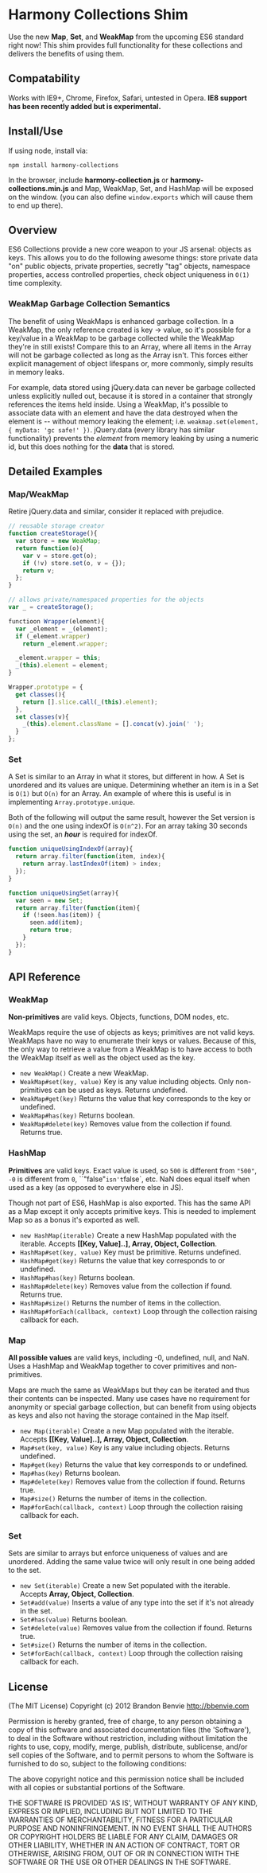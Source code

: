 # Harmony Collections Shim

Use the new __Map__, __Set__, and __WeakMap__ from the upcoming ES6 standard right now! This shim provides full functionality for these collections and delivers the benefits of using them.

## Compatability

Works with IE9+, Chrome, Firefox, Safari, untested in Opera. __IE8 support has been recently added but is experimental.__

## Install/Use

If using node, install via:

    npm install harmony-collections

In the browser, include __harmony-collection.js__ or __harmony-collections.min.js__ and Map, WeakMap, Set, and HashMap will be exposed on the window. (you can also define `window.exports` which will cause them to end up there).

## Overview

ES6 Collections provide a new core weapon to your JS arsenal: objects as keys. This allows you to do the following awesome things: store private data "on" public objects, private properties, secretly "tag" objects, namespace properties, access controlled properties, check object uniqueness in `O(1)` time complexity.

### WeakMap Garbage Collection Semantics

The benefit of using WeakMaps is enhanced garbage collection. In a WeakMap, the only reference created is key -> value, so it's possible for a key/value in a WeakMap to be garbage collected while the WeakMap they're in still exists! Compare this to an Array, where all items in the Array will not be garbage collected as long as the Array isn't. This forces either explicit management of  object lifespans or, more commonly, simply results in memory leaks.

For example, data stored using jQuery.data can never be garbage collected unless explicitly nulled out, because it is stored in a container that strongly references the items held inside. Using a WeakMap, it's possible to associate data with an element and have the data destroyed when the element is -- without memory leaking the element; i.e. `weakmap.set(element, { myData: 'gc safe!' })`. jQuery.data (every library has similar functionality) prevents the *element* from memory leaking by using a numeric id, but this does nothing for the __data__ that is stored.

## Detailed Examples

### Map/WeakMap
Retire jQuery.data and similar, consider it replaced with prejudice.

```javascript
// reusable storage creator
function createStorage(){
  var store = new WeakMap;
  return function(o){
    var v = store.get(o);
    if (!v) store.set(o, v = {});
    return v;
  };
}

// allows private/namespaced properties for the objects
var _ = createStorage();

functioon Wrapper(element){
  var _element = _(element);
  if (_element.wrapper)
    return _element.wrapper;

  _element.wrapper = this;
  _(this).element = element;
}

Wrapper.prototype = {
  get classes(){
    return [].slice.call(_(this).element);
  },
  set classes(v){
    _(this).element.className = [].concat(v).join(' ');
  }
};
```

### Set
A Set is similar to an Array in what it stores, but different in how. A Set is unordered and its values are unique. Determining whether an item is in a Set is `O(1)` but `O(n)` for an Array. An example of where this is useful is in implementing `Array.prototype.unique`.

Both of the following will output the same result, however the Set version is `O(n)` and the one using indexOf is `O(n^2)`. For an array taking 30 seconds using the set, an __*hour*__ is required for indexOf.

```javascript
function uniqueUsingIndexOf(array){
  return array.filter(function(item, index){
    return array.lastIndexOf(item) > index;
  });
}

function uniqueUsingSet(array){
  var seen = new Set;
  return array.filter(function(item){
    if (!seen.has(item)) {
      seen.add(item);
      return true;
    }
  });
}
```


## API Reference

### WeakMap

__Non-primitives__ are valid keys. Objects, functions, DOM nodes, etc.

WeakMaps require the use of objects as keys; primitives are not valid keys. WeakMaps have no way to enumerate their keys or values. Because of this, the only way to retrieve a value from a WeakMap is to have access to both the WeakMap itself as well as the object used as the key.

* `new WeakMap()` Create a new WeakMap.
* `WeakMap#set(key, value)` Key is any value including objects. Only non-primitives can be used as keys. Returns undefined.
* `WeakMap#get(key)` Returns the value that key corresponds to the key or undefined.
* `WeakMap#has(key)` Returns boolean.
* `WeakMap#delete(key)` Removes value from the collection if found. Returns true.


### HashMap

__Primitives__ are valid keys. Exact value is used, so `500` is different from `"500"`, `-0` is different from `0`, ``"false"` isn't `false`, etc. NaN does equal itself when used as a key (as opposed to everywhere else in JS).

Though not part of ES6, HashMap is also exported. This has the same API as a Map except it only accepts primitive keys. This is needed to implement Map so as a bonus it's exported as well.

* `new HashMap(iterable)` Create a new HashMap populated with the iterable. Accepts __[[Key, Value]..], Array, Object, Collection__.
* `HashMap#set(key, value)` Key must be primitive. Returns undefined.
* `HashMap#get(key)` Returns the value that key corresponds to or undefined.
* `HashMap#has(key)` Returns boolean.
* `HashMap#delete(key)` Removes value from the collection if found. Returns true.
* `HashMap#size()` Returns the number of items in the collection.
* `HashMap#forEach(callback, context)` Loop through the collection raising callback for each.


### Map

__All possible values__ are valid keys, including -0, undefined, null, and NaN. Uses a HashMap and WeakMap together to cover primitives and non-primitives.

Maps are much the same as WeakMaps but they can be iterated and thus their contents can be inspected. Many use cases have no requirement for anonymity or special garbage collection, but can benefit from using objects as keys and also not having the storage contained in the Map itself.

* `new Map(iterable)` Create a new Map populated with the iterable. Accepts __[[Key, Value]..], Array, Object, Collection__.
* `Map#set(key, value)` Key is any value including objects. Returns undefined.
* `Map#get(key)` Returns the value that key corresponds to or undefined.
* `Map#has(key)` Returns boolean.
* `Map#delete(key)` Removes value from the collection if found. Returns true.
* `Map#size()` Returns the number of items in the collection.
* `Map#forEach(callback, context)` Loop through the collection raising callback for each.


### Set

Sets are similar to arrays but enforce uniqueness of values and are unordered. Adding the same value twice will only result in one being added to the set.

* `new Set(iterable)` Create a new Set populated with the iterable. Accepts __Array, Object, Collection__.
* `Set#add(value)` Inserts a value of any type into the set if it's not already in the set.
* `Set#has(value)` Returns boolean.
* `Set#delete(value)` Removes value from the collection if found. Returns true.
* `Set#size()` Returns the number of items in the collection.
* `Set#forEach(callback, context)` Loop through the collection raising callback for each.



## License

(The MIT License)
Copyright (c) 2012 Brandon Benvie <http://bbenvie.com>

Permission is hereby granted, free of charge, to any person obtaining a copy of this software and associated documentation files
(the 'Software'), to deal in the Software without restriction, including without limitation the rights to use, copy, modify, merge,
publish, distribute, sublicense, and/or sell copies of the Software, and to permit persons to whom the Software is furnished to do so,
subject to the following conditions:

The above copyright notice and this permission notice shall be included with all copies or substantial portions of the Software.

THE SOFTWARE IS PROVIDED 'AS IS', WITHOUT WARRANTY OF ANY KIND, EXPRESS OR IMPLIED, INCLUDING BUT NOT LIMITED TO THE WARRANTIES OF
MERCHANTABILITY, FITNESS FOR A PARTICULAR PURPOSE AND NONINFRINGEMENT. IN NO EVENT SHALL THE AUTHORS OR COPYRIGHT HOLDERS BE LIABLE
FOR ANY  CLAIM, DAMAGES OR OTHER LIABILITY, WHETHER IN AN ACTION OF CONTRACT, TORT OR OTHERWISE, ARISING FROM, OUT OF OR IN CONNECTION WITH
THE SOFTWARE OR THE USE OR OTHER DEALINGS IN THE SOFTWARE.
